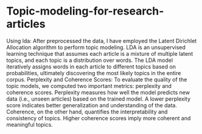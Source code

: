 # Topic-modeling-for-research-articles
Using lda:
After preprocessed the  data, I have employed the Latent Dirichlet Allocation algorithm to perform topic modeling. LDA is an unsupervised learning technique that assumes each article is a mixture of multiple latent topics, and each topic is a distribution over words. The LDA model iteratively assigns words in each article to different topics based on probabilities, ultimately discovering the most likely topics in the entire corpus.
Perplexity and Coherence Scores:
To evaluate the quality of the topic models, we computed two important metrics: perplexity and coherence scores. Perplexity measures how well the model predicts new data (i.e., unseen articles) based on the trained model. A lower perplexity score indicates better generalization and understanding of the data. Coherence, on the other hand, quantifies the interpretability and consistency of topics. Higher coherence scores imply more coherent and meaningful topics.
